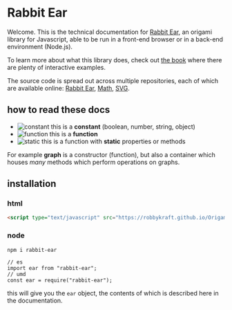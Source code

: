 # Rabbit Ear

Welcome. This is the technical documentation for [Rabbit Ear](https://rabbitear.org), an origami library for Javascript, able to be run in a front-end browser or in a back-end environment (Node.js).

To learn more about what this library does, check out [the book](https://rabbitear.org/book/) where there are plenty of interactive examples.

The source code is spread out across multiple repositories, each of which are available online: [Rabbit Ear](https://github.com/robbykraft/Origami), [Math](https://github.com/robbykraft/Math), [SVG](https://github.com/robbykraft/SVG).

## how to read these docs

- ![constant](C.svg) this is a **constant** (boolean, number, string, object)
- ![function](F.svg) this is a **function**
- ![static](S.svg) this is a function with **static** properties or methods

For example **graph** is a constructor (function), but also a container which houses *many* methods which perform operations on graphs.

## installation

### html

```html
<script type="text/javascript" src="https://robbykraft.github.io/Origami/rabbit-ear.js"></script>
```

### node

```shell
npm i rabbit-ear
```

```text
// es
import ear from "rabbit-ear";
// umd
const ear = require("rabbit-ear");
```

this will give you the `ear` object, the contents of which is described here in the documentation.
